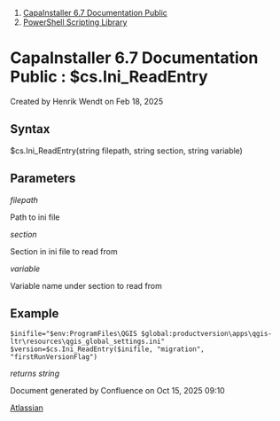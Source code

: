 <div id="page">

<div id="main" class="aui-page-panel">

<div id="main-header">

<div id="breadcrumb-section">

1.  [CapaInstaller 6.7 Documentation Public](index.html)
2.  [PowerShell Scripting Library](PowerShell-Scripting-Library_20342578761.html)

</div>

# <span id="title-text"> CapaInstaller 6.7 Documentation Public : \$cs.Ini_ReadEntry </span>

</div>

<div id="content" class="view">

<div class="page-metadata">

Created by <span class="author"> Henrik Wendt</span> on Feb 18, 2025

</div>

<div id="main-content" class="wiki-content group">

## Syntax

\$cs.Ini_ReadEntry(string filepath, string section, string variable)

## Parameters

*filepath*

Path to ini file

*section*

Section in ini file to read from

*variable*

Variable name under section to read from

## Example

<div class="code panel pdl" style="border-width: 1px;">

<div class="codeContent panelContent pdl">

``` syntaxhighlighter-pre
$inifile="$env:ProgramFiles\QGIS $global:productversion\apps\qgis-ltr\resources\qgis_global_settings.ini"
$version=$cs.Ini_ReadEntry($inifile, "migration", "firstRunVersionFlag")
```

</div>

</div>

*returns string*

</div>

</div>

</div>

<div id="footer" role="contentinfo">

<div class="section footer-body">

Document generated by Confluence on Oct 15, 2025 09:10

<div id="footer-logo">

[Atlassian](http://www.atlassian.com/)

</div>

</div>

</div>

</div>
